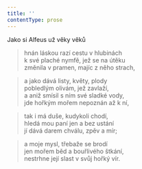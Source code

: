 ```yaml
---
title: ''
contentType: prose
---
```


Jako si Alfeus už věky věků

> hnán láskou razí cestu v hlubinách  
> k své plaché nymfě, jež se na útěku  
> změnila v pramen, majíc z něho strach,

> a jako dává listy, květy, plody  
> pobledlým olivám, jež zavlaží,  
> a aniž smísil s ním své sladké vody,  
> jde hořkým mořem nepoznán až k ní,

> tak i má duše, kudykoli chodí,  
> hledá mou paní jen a bez ustání  
> jí dává darem chválu, zpěv a mír;

> a moje mysl, třebaže se brodí  
> jen mořem běd a bouřlivého štkání,  
> nestrhne její slast v svůj hořký vír.
